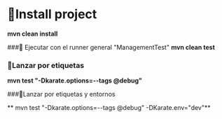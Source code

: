 # 🚀Install project 
**mvn clean install**

###🚀 Ejecutar con el runner general "ManagementTest"
**mvn clean test**

### 🚀Lanzar por etiquetas

**mvn test "-Dkarate.options=--tags @debug"**


###🚀Lanzar por etiquetas y entornos

** mvn test "-Dkarate.options=--tags @debug" -DKarate.env="dev"**

